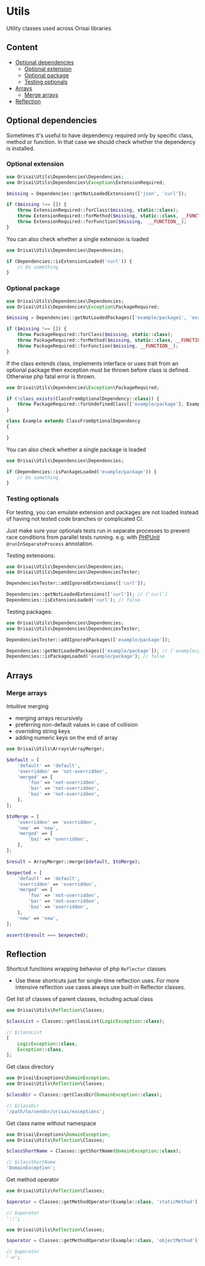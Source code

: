 # Utils

Utility classes used across Orisai libraries

## Content

- [Optional dependencies](#optional-dependencies)
	- [Optional extension](#optional-extension)
	- [Optional package](#optional-package)
	- [Testing optionals](#testing-optionals)
- [Arrays](#arrays)
	- [Merge arrays](#merge-arrays)
- [Reflection](#reflection)

## Optional dependencies

Sometimes it's useful to have dependency required only by specific class, method or function. In that case we should
check whether the dependency is installed.

### Optional extension

```php
use Orisai\Utils\Dependencies\Dependencies;
use Orisai\Utils\Dependencies\Exception\ExtensionRequired;

$missing = Dependencies::getNotLoadedExtensions(['json', 'curl']);

if ($missing !== []) {
	throw ExtensionRequired::forClass($missing, static::class);
	throw ExtensionRequired::forMethod($missing, static::class, __FUNCTION__);
	throw ExtensionRequired::forFunction($missing,  __FUNCTION__);
}
```

You can also check whether a single extension is loaded

```php
use Orisai\Utils\Dependencies\Dependencies;

if (Dependencies::isExtensionLoaded('curl')) {
	// Do something
}
```

### Optional package

```php
use Orisai\Utils\Dependencies\Dependencies;
use Orisai\Utils\Dependencies\Exception\PackageRequired;

$missing = Dependencies::getNotLoadedPackages(['example/package1', 'example/package2']);

if ($missing !== []) {
	throw PackageRequired::forClass($missing, static::class);
	throw PackageRequired::forMethod($missing, static::class, __FUNCTION__);
	throw PackageRequired::forFunction($missing, __FUNCTION__);
}
```

If the class extends class, implements interface or uses trait from an optional package then exception must be thrown
before class is defined. Otherwise php fatal error is thrown.

```php
use Orisai\Utils\Dependencies\Exception\PackageRequired;

if (!class_exists(ClassFromOptionalDependency::class)) {
	throw PackageRequired::forUndefinedClass(['example/package'], Example::class, __FILE__);
}

class Example extends ClassFromOptionalDependency
{

}
```

You can also check whether a single package is loaded

```php
use Orisai\Utils\Dependencies\Dependencies;

if (Dependencies::isPackageLoaded('example/package')) {
	// Do something
}
```

### Testing optionals

For testing, you can emulate extension and packages are not loaded instead of having not tested code branches or
complicated CI.

Just make sure your optionals tests run in separate processes to prevent race conditions from parallel tests running.
e.g. with [PHPUnit](https://github.com/sebastianbergmann/phpunit) `@runInSeparateProcess` annotation.

Testing extensions:

```php
use Orisai\Utils\Dependencies\Dependencies;
use Orisai\Utils\Dependencies\DependenciesTester;

DependenciesTester::addIgnoredExtensions(['curl']);

Dependencies::getNotLoadedExtensions(['curl']); // ['curl']
Dependencies::isExtensionLoaded('curl'); // false
```

Testing packages:

```php
use Orisai\Utils\Dependencies\Dependencies;
use Orisai\Utils\Dependencies\DependenciesTester;

DependenciesTester::addIgnoredPackages(['example/package']);

Dependencies::getNotLoadedPackages(['example/package']); // ['example/package']
Dependencies::isPackageLoaded('example/package'); // false
```

## Arrays

### Merge arrays

Intuitive merging

- merging arrays recursively
- preferring non-default values in case of collision
- overriding string keys
- adding numeric keys on the end of array

```php
use Orisai\Utils\Arrays\ArrayMerger;

$default = [
	'default' => 'default',
	'overridden' => 'not-overridden',
	'merged' => [
		'foo' => 'not-overridden',
		'bar' => 'not-overridden',
		'baz' => 'not-overridden',
	],
];

$toMerge = [
	'overridden' => 'overridden',
	'new' => 'new',
	'merged' => [
		'baz' => 'overridden',
	],
];

$result = ArrayMerger::merge($default, $toMerge);

$expected = [
	'default' => 'default',
	'overridden' => 'overridden',
	'merged' => [
		'foo' => 'not-overridden',
		'bar' => 'not-overridden',
		'baz' => 'overridden',
	],
	'new' => 'new',
];

assert($result === $expected);
```

## Reflection

Shortcut functions wrapping behavior of php `Reflector` classes

- Use these shortcuts just for single-time reflection uses. For more intensive reflection use cases always use built-in
  Reflector classes.

Get list of classes of parent classes, including actual class

```php
use Orisai\Utils\Reflection\Classes;

$classList = Classes::getClassList(LogicException::class);

// $classList
[
	LogicException::class,
	Exception::class,
];
```

Get class directory

```php
use Orisai\Exceptions\DomainException;
use Orisai\Utils\Reflection\Classes;

$classDir = Classes::getClassDir(DomainException::class);

// $classDir
'/path/to/vendor/orisai/exceptions';
```

Get class name without namespace

```php
use Orisai\Exceptions\DomainException;
use Orisai\Utils\Reflection\Classes;

$classShortName = Classes::getShortName(DomainException::class);

// $classShortName
'DomainException';
```

Get method operator

```php
use Orisai\Utils\Reflection\Classes;

$operator = Classes::getMethodOperator(Example::class, 'staticMethod');

// $operator
'::';
```

```php
use Orisai\Utils\Reflection\Classes;

$operator = Classes::getMethodOperator(Example::class, 'objectMethod');

// $operator
'->';
```
